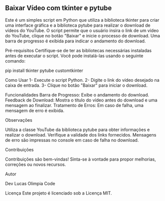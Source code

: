 ## Baixar Vídeo com tkinter e pytube
Este é um simples script em Python que utiliza a biblioteca tkinter para criar uma interface gráfica e a biblioteca pytube para realizar o download de vídeos do YouTube.
O script permite que o usuário insira o link de um vídeo do YouTube, clique no botão "Baixar" e inicie o processo de download. Uma barra de progresso é exibida para indicar o andamento do download.

Pré-requisitos
Certifique-se de ter as bibliotecas necessárias instaladas antes de executar o script. Você pode instalá-las usando o seguinte comando:

pip install tkinter pytube customtkinter

Como Usar
1- Execute o script Python.
2- Digite o link do vídeo desejado na caixa de entrada.
3- Clique no botão "Baixar" para iniciar o download.

Funcionalidades
Barra de Progresso: Exibe o andamento do download.
Feedback de Download: Mostra o título do vídeo antes do download e uma mensagem ao finalizar.
Tratamento de Erros: Em caso de falha, uma mensagem de erro é exibida.

Observações

Utiliza a classe YouTube da biblioteca pytube para obter informações e realizar o download. Verifique a validade dos links fornecidos.
Mensagens de erro são impressas no console em caso de falha no download.


Contribuições

Contribuições são bem-vindas! Sinta-se à vontade para propor melhorias, correções ou novos recursos.

Autor 

Dev Lucas Olimpia Code

Licença
Este projeto é licenciado sob a Licença MIT.

